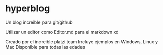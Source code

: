 # hyperblog
Un blog increible para git/github

Utilizar un editor como Editor.md para el markdown xd

Creado por el increible platzi team
Incluye ejemplos en Windows, Linux y Mac
Disponible para todas las edades
